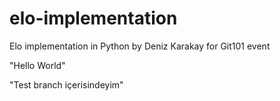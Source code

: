 # elo-implementation

Elo implementation in Python by Deniz Karakay for Git101 event

"Hello World"

"Test branch içerisindeyim"
